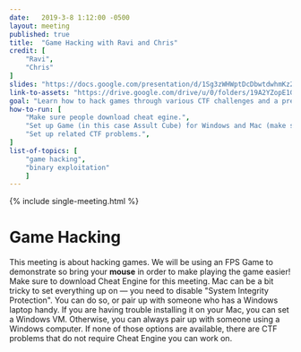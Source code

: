 ```yaml
---
date:   2019-3-8 1:12:00 -0500
layout: meeting
published: true
title:  "Game Hacking with Ravi and Chris"
credit: [
    "Ravi", 
    "Chris"
]
slides: "https://docs.google.com/presentation/d/1Sg3zWHWptDcDbwtdwhmKz2z79nAsHMB_-0Eizr5rGhU/edit?usp=sharing"
link-to-assets: "https://drive.google.com/drive/u/0/folders/19A2YZopE1G8sDYw7BOyd-KbIEb8-XaJ2"
goal: "Learn how to hack games through various CTF challenges and a presentation."
how-to-run: [
	"Make sure people download cheat egine.",
	"Set up Game (in this case Assult Cube) for Windows and Mac (make sure exploits are working on both versions) and distribute to members.",
	"Set up related CTF problems.",
]
list-of-topics: [
	"game hacking",
    "binary exploitation"
	]
---
```


{% include single-meeting.html  %}

# Game Hacking
This meeting is about hacking games. We will be using an FPS Game to demonstrate so bring your **mouse** in order to make playing the game easier! Make sure to download Cheat Engine for this meeting. Mac can be a bit tricky to set everything up on — you need to disable "System Integrity Protection". You can do so, or pair up with someone who has a Windows laptop handy. If you are having trouble installing it on your Mac, you can set a Windows VM. Otherwise, you can always pair up with someone using a Windows computer. If none of those options are available, there are CTF problems that do not require Cheat Engine you can work on.
